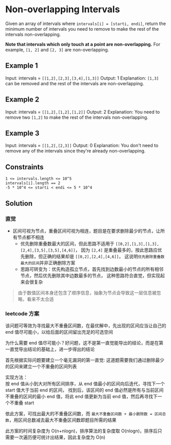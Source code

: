 # Non-overlapping Intervals

Given an array of intervals where `intervals[i] = [starti, endi]`,
return the minimum number of intervals you need to remove to make the rest of
the intervals non-overlapping.

**Note that intervals which only touch at a point are non-overlapping.**
For example, `[1, 2]` and `[2, 3]` are non-overlapping.

## Example 1

Input: intervals = `[[1,2],[2,3],[3,4],[1,3]]`
Output: 1
Explanation: `[1,3]` can be removed and the rest of the intervals are non-overlapping.

## Example 2

Input: intervals = `[[1,2],[1,2],[1,2]]`
Output: 2
Explanation: You need to remove two `[1,2]` to make the rest of the intervals non-overlapping.

## Example 3

Input: intervals = `[[1,2],[2,3]]`
Output: 0
Explanation: You don't need to remove any of the intervals since they're already non-overlapping.

## Constraints

    1 <= intervals.length <= 10^5
    intervals[i].length == 2
    -5 * 10^4 <= starti < endi <= 5 * 10^4

## Solution

### 直觉

- 区间可视为节点，重叠区间可视为相连，题目是在要求删除最少的节点，让所有节点都不相连
  - 优先删除重叠数最大的区间，但此思路不适用于 `[[0,2],[1,3],[1,3],[2,4],[3,5],[3,5],[4,6]]`，
    因为 `[2,4]` 是重叠最多的，按此思路应优先删除，但正确的结果却是 `[[0,2],[2,4],[4,6]]`，
    这说明`优先删除重叠数最大的区间`并非正确删除方案
  - 思路可转变为：优先构造孤立节点，首先找到边数最小的节点的所有相邻节点，然后优先删除其中边数最多的节点，
    这种思路符合直觉，但实现起来会很复杂

> 由于数值区间本身还包含了顺序信息，抽象为节点会导致这一层信息被忽略，看来不太合适

### leetcode 方案

该问题可等效为寻找最大不重叠区间数，在最优解中，先出现的区间应当让自己的 end 值尽可能小，以给后面的区间留出充足的可选空间

为什么需要 end 值尽可能小？好问题，这不是第一直觉能导出的结论，而是在第一直觉导出结论的基础上，进一步得出的结论

首先根据实际问题要建立一个毫无漏洞的第一直觉:
这道题需要我们通过删除最少的区间来建立一个不重叠的区间列表

实现方法：  
按 end 值从小到大对所有区间排序，从 end 值最小的区间向后迭代，寻找下一个 start 值大于当前 end 的区间，
找到后，该区间的 end 值必然是所有与当前区间不重叠的区间的最小 end 值，将此 end 值更新为当前 end 值，然后再寻找下一个不重叠 start

依此方案，可找出最大的不重叠区间数，而 `最大不重叠区间数 + 最小删除数 = 区间总数`，用区间总数减去最大不重叠区间数即题目所需的结果

此方案的时间复杂度为 O(n+nlogn)，排序算法的复杂度取 O(nlogn)，排序后只需要一次遍历便可统计出结果，因此复杂度为 O(n)
